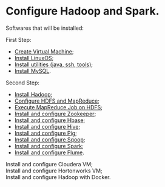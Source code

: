 # Configure Hadoop and Spark.

Softwares that will be installed:

First Step:

- [Create Virtual Machine](./First_Steps/README.md);
- [Install LinuxOS](./First_Steps/README.md);
- [Install utilities (java, ssh, tools)](./First_Steps/README.md);
- [Install MySQL](./First_Steps/README.md).

Second Step:

- [Install Hadoop](./Second_Step/README.md);
- [Configure HDFS and MapReduce](./Second_Step/README.md);
- [Execute MapReduce Job on HDFS](./Second_Step/README.md);
- [Install and configure Zookeeper](./Second_Step/README.md);
- [Install and configure Hbase](./Second_Step/README.md);
- [Install and configure Hive](./Second_Step/README.md);
- [Install and configure Pig](./Second_Step/README.md);
- [Install and configure Sqoop](./Second_Step/README.md);
- [Install and configure Spark](./Second_Step/README.md);
- [Install and configure Flume](./Second_Step/README.md).

Install and configure Cloudera VM;<br>
Install and configure Hortonworks VM;<br>
Install and configure Hadoop with Docker.
